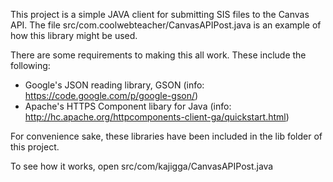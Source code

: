 This project is a simple JAVA client for submitting SIS files to the Canvas API.  The file
src/com.coolwebteacher/CanvasAPIPost.java is an example of how this library might be
used.

There are some requirements to making this all work.  These include the
following:

- Google's JSON reading library, GSON (info: https://code.google.com/p/google-gson/)
- Apache's HTTPS Component libary for Java (info: http://hc.apache.org/httpcomponents-client-ga/quickstart.html)

For convenience sake, these libraries have been included in the lib folder of this
project.  

To see how it works, open src/com/kajigga/CanvasAPIPost.java
